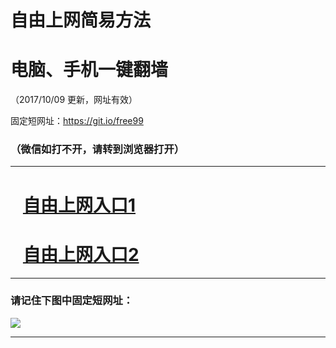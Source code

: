 ﻿# 自由上网简易方法

# 电脑、手机一键翻墙

（2017/10/09 更新，网址有效）

固定短网址：https://git.io/free99

### （微信如打不开，请转到浏览器打开）


***





# &nbsp;&nbsp; <a href="http://ft470918532.fwq-tz-1001.info/fwqtz01.html?t=100900121081 " target="_blank">自由上网入口1</a>
# &nbsp;&nbsp; <a href="http://ft2250631642.fwq-tz-1002.info/fwqtz02.html?t=100900118314 " target="_blank">自由上网入口2</a>
***

### 请记住下图中固定短网址：

<img src="https://s3-us-west-2.amazonaws.com/fwq-1001/yjfq-20170905okok.png" /> 


***

